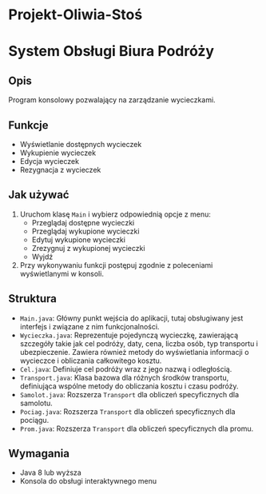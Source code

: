 # Projekt-Oliwia-Stoś
# System Obsługi Biura Podróży

## Opis
Program konsolowy pozwalający na zarządzanie wycieczkami.

## Funkcje
- Wyświetlanie dostępnych wycieczek
- Wykupienie wycieczek
- Edycja wycieczek
- Rezygnacja z wycieczek

## Jak używać
1. Uruchom klasę `Main` i wybierz odpowiednią opcje z menu:  
    - Przeglądaj dostępne wycieczki 
    - Przeglądaj wykupione wycieczki
    - Edytuj wykupione wycieczki  
    - Zrezygnuj z wykupionej wycieczki
    - Wyjdź
2. Przy wykonywaniu funkcji postępuj zgodnie z poleceniami wyświetlanymi w konsoli.

## Struktura
- `Main.java`: Główny punkt wejścia do aplikacji, tutaj obsługiwany jest interfejs i związane z nim funkcjonalności.
- `Wycieczka.java`: Reprezentuje pojedynczą wycieczkę, zawierającą szczegóły takie jak cel podróży, daty, cena, liczba osób, typ transportu i ubezpieczenie. Zawiera również metody do wyświetlania informacji o wycieczce i obliczania całkowitego kosztu.
- `Cel.java`: Definiuje cel podróży wraz z jego nazwą i odległością.
- `Transport.java`: Klasa bazowa dla różnych środków transportu, definiująca wspólne metody do obliczania kosztu i czasu podróży.
- `Samolot.java`: Rozszerza `Transport` dla obliczeń specyficznych dla samolotu.
- `Pociag.java`: Rozszerza `Transport` dla obliczeń specyficznych dla pociągu.
- `Prom.java`: Rozszerza `Transport` dla obliczeń specyficznych dla promu.


## Wymagania
- Java 8 lub wyższa  
- Konsola do obsługi interaktywnego menu
